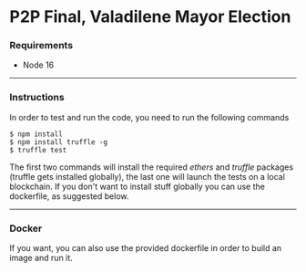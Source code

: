# P2P Final, Valadilene Mayor Election

### Requirements
- Node 16

---

### Instructions
In order to test and run the code, you need to run the following commands

```
$ npm install
$ npm install truffle -g
$ truffle test
```

The first two commands will install the required *ethers* and *truffle* packages (truffle gets installed globally), the last one will launch the tests on a local blockchain.
If you don't want to install stuff globally you can use the dockerfile, as suggested below.

---

### Docker
If you want, you can also use the provided dockerfile in order to build an image and run it.